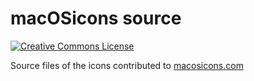 # macOSicons source

<a rel="license" href="http://creativecommons.org/licenses/by-nc-sa/4.0/"><img alt="Creative Commons License" style="border-width:0" src="https://i.creativecommons.org/l/by-nc-sa/4.0/88x31.png" /></a>

Source files of the icons contributed to [macosicons.com](https://macosicons.com/u/GeniuSven)